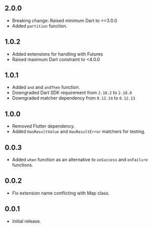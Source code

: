 ## 2.0.0

- Breaking change: Raised minimum Dart to >=3.0.0
- Added `partition` function.

## 1.0.2

- Added extensions for handling with Futures
- Raised maximum Dart constraint to <4.0.0

## 1.0.1

- Added `and` and `andThen` function.
- Downgraded Dart SDK requirement from `2.18.2` to `2.18.0`
- Downgraded matcher dependency from `0.12.14` to `0.12.13`

## 1.0.0

- Removed Flutter dependency.
- Added `HasResultValue` and `HasResultError` matchers for testing.

## 0.0.3

- Added `when` function as an alternative to `onSuccess` and `onFailure` functions.

## 0.0.2

- Fix extension name conflicting with Map class.

## 0.0.1

- Initial release.
